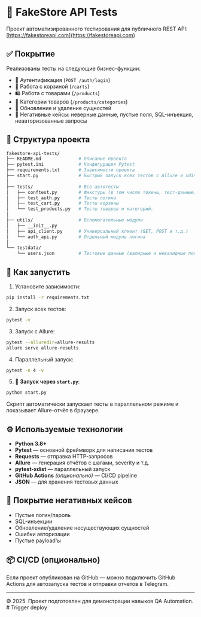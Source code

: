 # 🧪 FakeStore API Tests

Проект автоматизированного тестирования для публичного REST API: [https://fakestoreapi.com](https://fakestoreapi.com)


## ✅ Покрытие

Реализованы тесты на следующие бизнес-функции:

- 🔐 Аутентификация (`POST /auth/login`)
- 🛒 Работа с корзиной (`/carts`)
- 🛍️ Работа с товарами (`/products`)
- 📁 Категории товаров (`/products/categories`)
- 🔄 Обновление и удаление сущностей
- 🚫 Негативные кейсы: неверные данные, пустые поля, SQL-инъекция, неавторизованные запросы

## 🧱 Структура проекта

```bash
fakestore-api-tests/
├── README.md              # Описание проекта
├── pytest.ini             # Конфигурация Pytest
├── requirements.txt       # Зависимости проекта
├── start.py               # Быстрый запуск всех тестов с Allure и xdist
│
├── tests/                 # Все автотесты
│   ├── conftest.py        # Фикстуры (в том числе токены, тест-данные)
│   ├── test_auth.py       # Тесты логина
│   ├── test_cart.py       # Тесты корзины
│   └── test_products.py   # Тесты товаров и категорий.
│
├── utils/                 # Вспомогательные модули
│   ├── __init__.py
│   ├── api_client.py      # Универсальный клиент (GET, POST и т.д.)
│   └── auth_api.py        # Отдельный модуль логина
│
└── testdata/
    └── users.json         # Тестовые данные (валидные и невалидные пользователи)
```

## 🚀 Как запустить

1. Установите зависимости:

```bash
pip install -r requirements.txt
```

2. Запуск всех тестов:

```bash
pytest -v
```

3. Запуск с Allure:

```bash
pytest --alluredir=allure-results
allure serve allure-results
```

4. Параллельный запуск:

```bash
pytest -n 4 -v
```

5. 🔄 **Запуск через `start.py`**:

```bash
python start.py
```

Скрипт автоматически запускает тесты в параллельном режиме и показывает Allure-отчёт в браузере.

## ⚙️ Используемые технологии

- **Python 3.8+**
- **Pytest** — основной фреймворк для написания тестов
- **Requests** — отправка HTTP-запросов
- **Allure** — генерация отчётов с шагами, severity и т.д.
- **pytest-xdist** — параллельный запуск
- **GitHub Actions** *(опционально)* — CI/CD pipeline
- **JSON** — для хранения тестовых данных

## 🧪 Покрытие негативных кейсов

- Пустые логин/пароль
- SQL-инъекции
- Обновление/удаление несуществующих сущностей
- Ошибки авторизации
- Пустые payload'ы

## 📦 CI/CD (опционально)

Если проект опубликован на GitHub — можно подключить GitHub Actions для автозапуска тестов и отправки отчетов в Telegram.

---

© 2025. Проект подготовлен для демонстрации навыков QA Automation.
#   T r i g g e r   d e p l o y  
 